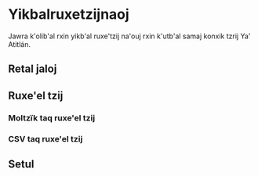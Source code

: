 # Yikbalruxetzijnaoj
Jawra k'olib'al rxin yikb'al ruxe'tzij na'ouj rxin k'utb'al samaj konxik tzrij Ya' Atitlán.  

## Retal jaloj

## Ruxe'el tzij

### Moltzïk taq ruxe'el tzij

### CSV taq ruxe'el tzij

## Setul